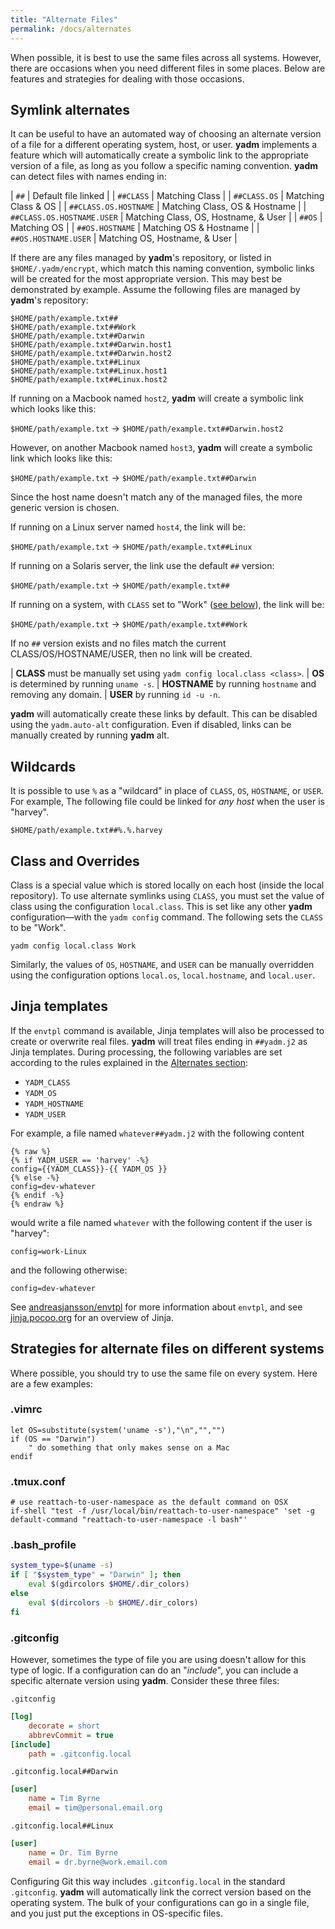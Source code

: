 ```yaml
---
title: "Alternate Files"
permalink: /docs/alternates
---
```


When possible, it is best to use the same files across all systems. However,
there are occasions when you need different files in some places. Below are
features and strategies for dealing with those occasions.

## Symlink alternates

It can be useful to have an automated way of choosing an alternate version of a
file for a different operating system, host, or user. **yadm** implements a
feature which will automatically create a symbolic link to the appropriate
version of a file, as long as you follow a specific naming convention. **yadm** can
detect files with names ending in:

| `##`                       | Default file linked                  |
| `##CLASS`                  | Matching Class                       |
| `##CLASS.OS`               | Matching Class & OS                  |
| `##CLASS.OS.HOSTNAME`      | Matching Class, OS & Hostname        |
| `##CLASS.OS.HOSTNAME.USER` | Matching Class, OS, Hostname, & User |
| `##OS`                     | Matching OS                          |
| `##OS.HOSTNAME`            | Matching OS & Hostname               |
| `##OS.HOSTNAME.USER`       | Matching OS, Hostname, & User        |

If there are any files managed by **yadm**'s repository, or listed in
`$HOME/.yadm/encrypt`, which match this naming convention, symbolic links will
be created for the most appropriate version. This may best be demonstrated by
example. Assume the following files are managed by **yadm**'s repository:

    $HOME/path/example.txt##
    $HOME/path/example.txt##Work
    $HOME/path/example.txt##Darwin
    $HOME/path/example.txt##Darwin.host1
    $HOME/path/example.txt##Darwin.host2
    $HOME/path/example.txt##Linux
    $HOME/path/example.txt##Linux.host1
    $HOME/path/example.txt##Linux.host2

If running on a Macbook named `host2`, **yadm** will create a symbolic link which
looks like this:

`$HOME/path/example.txt` → `$HOME/path/example.txt##Darwin.host2`

However, on another Macbook named `host3`, **yadm** will create a symbolic link
which looks like this:

`$HOME/path/example.txt` → `$HOME/path/example.txt##Darwin`

Since the host name doesn't match any of the  managed  files,  the  more generic
version is chosen.

If running on a Linux server named `host4`, the link will be:

`$HOME/path/example.txt` → `$HOME/path/example.txt##Linux`

If running on a Solaris server, the link use the default `##` version:

`$HOME/path/example.txt` → `$HOME/path/example.txt##`

If running on a system, with `CLASS` set to "Work" ([see below](alternates#class-and-overrides)), the link will be:

`$HOME/path/example.txt` → `$HOME/path/example.txt##Work`

If no `##` version exists and no files match the current CLASS/OS/HOSTNAME/USER,
then no link will be created.

| **CLASS** must be manually set using `yadm config local.class <class>`.
| **OS** is determined by running `uname -s`.
| **HOSTNAME** by running `hostname` and removing any domain.
| **USER** by running `id -u -n`.

**yadm** will automatically create these links by default. This can be disabled using the `yadm.auto-alt` configuration. Even if disabled, links can be manually created by running **yadm** alt.

## Wildcards

It is possible to use `%` as a "wildcard" in place of `CLASS`, `OS`, `HOSTNAME`,
or `USER`. For example, The following file could be linked for *any host* when the
user is "harvey".

```
$HOME/path/example.txt##%.%.harvey
```

## Class and Overrides

Class is a special value which is stored locally on each host (inside the local
repository). To use alternate symlinks using `CLASS`, you must set the value of
class using the configuration `local.class`. This is set like any other **yadm**
configuration—with the `yadm config` command. The following sets the `CLASS` to
be "Work".

    yadm config local.class Work

Similarly, the values of `OS`, `HOSTNAME`, and `USER` can be manually
overridden using the configuration options `local.os`, `local.hostname`, and
`local.user`.

## Jinja templates

If the `envtpl` command is available, Jinja templates will also be processed to
create or overwrite real files. **yadm** will treat files ending in `##yadm.j2`
as Jinja templates. During processing, the following variables are set according
to the rules explained in the [Alternates section](alternates#symlink-alternates):

* `YADM_CLASS`
* `YADM_OS`
* `YADM_HOSTNAME`
* `YADM_USER`

For example, a file named `whatever##yadm.j2` with the following content

    {% raw %}
    {% if YADM_USER == 'harvey' -%}
    config={{YADM_CLASS}}-{{ YADM_OS }}
    {% else -%}
    config=dev-whatever
    {% endif -%}
    {% endraw %}

would write a file named `whatever` with the following content if the user is
"harvey":

    config=work-Linux

and the following otherwise:

    config=dev-whatever

See [andreasjansson/envtpl](https://github.com/andreasjansson/envtpl) for more information about
`envtpl`, and see [jinja.pocoo.org](http://jinja.pocoo.org/) for an overview of
Jinja.

## Strategies for alternate files on different systems

Where possible, you should try to use the same file on every system. Here are a few examples:

### .vimrc

```vim
let OS=substitute(system('uname -s'),"\n","","")
if (OS == "Darwin")
    " do something that only makes sense on a Mac
endif
```

### .tmux.conf

    # use reattach-to-user-namespace as the default command on OSX
    if-shell "test -f /usr/local/bin/reattach-to-user-namespace" 'set -g default-command "reattach-to-user-namespace -l bash"'

### .bash_profile

```bash
system_type=$(uname -s)
if [ "$system_type" = "Darwin" ]; then
    eval $(gdircolors $HOME/.dir_colors)
else
    eval $(dircolors -b $HOME/.dir_colors)
fi
```

### .gitconfig

However, sometimes the type of file you are using doesn't allow for this type of
logic. If a configuration can do an "_include_", you can include a specific
alternate version using **yadm**. Consider these three files:

`.gitconfig`

```ini
[log]
    decorate = short
    abbrevCommit = true
[include]
    path = .gitconfig.local
```

`.gitconfig.local##Darwin`

```ini
[user]
    name = Tim Byrne
    email = tim@personal.email.org
```

`.gitconfig.local##Linux`

```ini
[user]
    name = Dr. Tim Byrne
    email = dr.byrne@work.email.com
```

Configuring Git this way includes `.gitconfig.local` in the standard
`.gitconfig`. **yadm** will automatically link the correct version based on the
operating system. The bulk of your configurations can go in a single file, and
you just put the exceptions in OS-specific files.
